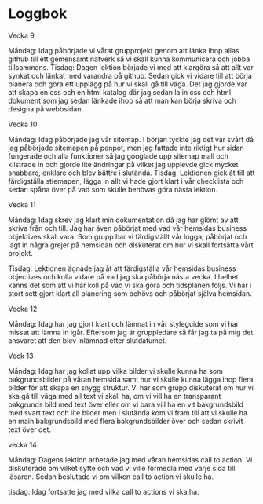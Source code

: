 # Loggbok

Vecka 9

Måndag: Idag påbörjade vi vårat grupprojekt genom att länka ihop allas github till ett gemensamt nätverk så vi skall kunna kommunicera och jobba tillsammans.
Tisdag: Dagen lektion började vi med att klargöra så att allt var synkat och länkat med varandra på github. Sedan gick vi vidare till att börja planera och göra ett upplägg på hur vi skall gå till väga. Det jag gjorde var att skapa en css och en html katalog där jag sedan la in css och html dokument som jag sedan länkade ihop så att man kan börja skriva och designa på webbsidan. 

Vecka 10

Måndag: Idag påbörjade jag vår sitemap. I början tyckte jag det var svårt då jag påbörjade sitemapen på penpot, men jag fattade inte riktigt hur sidan fungerade och alla funktioner så jag googlade upp sitemap mall och klistrade in och gjorde lite ändringar på vilket jag upplevde gick mycket snabbare, enklare och blev bättre i slutända.
Tisdag: Lektionen gick åt till att färdigställa stiemapen, lägga in allt vi hade gjort klart i vår checklista och sedan spåna över på vad som skulle behövas göra nästa lektion.

Vecka 11

Måndag: Idag skrev jag klart min dokumentation då jag har glömt av att skriva från och till. Jag har även påbörjat med vad vår hemsidas business objektives skall vara. Som grupp har vi färdigställt vår logga, påbörjat och lagt in några grejer på hemsidan och diskuterat om hur vi skall fortsätta vårt projekt. 

Tisdag: Lektionen ägnade jag åt att färdigställa vår hemsidas business objectives och kolla vidare på vad jag ska påbörja nästa vecka. I helhet känns det som att vi har koll på vad vi ska göra och tidsplanen följs. Vi har i stort sett gjort klart all planering som behövs och påbörjat själva hemsidan. 

Vecka 12

Måndag: Idag har jag gjort klart och lämnat in vår styleguide som vi har missat att lämna in igår. Eftersom jag är gruppledare så får jag ta på mig det ansvaret att den blev inlämnad efter slutdatumet. 

Veck 13

Måndag: Idag har jag kollat upp vilka bilder vi skulle kunna ha som bakgrundsbilder på våran hemsida samt hur vi skulle kunna lägga ihop flera bilder för att skapa en snygg struktur. Vi har som grupp diskuterat om hur vi ska gå till väga med all text vi skall ha, om vi vill ha en transparant bakgrunds bild med text över eller om vi bara vill ha en vit bakgrundsbild med svart text och lite bilder men i slutända kom vi fram till att vi skulle ha en main bakgrundsbild med flera bakgrundsbilder över och sedan skrivit text över det. 

vecka 14

Måndag: Dagens lektion arbetade jag med våran hemsidas call to action. Vi diskuterade om vilket syfte och vad vi ville förmedla med varje sida till läsaren. Sedan beslutade vi om vilken call to action vi skulle ha. 

tisdag: Idag fortsatte jag med vilka call to actions vi ska ha.
